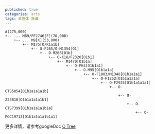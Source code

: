 ```yaml
---
published: true
categories: arts
tags: 单倍体 族谱
---
```


```mermaid
A(275,000)
+-- ... M89/PF2746[F](76,000)
    +-- ... M9[K](53,000)
        +-- M175[O/K1a1b]
            +-- O-F265/O-M1354[O1]
                +-- O-M268[O1b]
                    +-- O-K18/F2320[O1b1]
                        +-- M1470[O1b1a]                       
                            +-- O-PK4[O1b1a1]
                                +-- O-M95[O1b1a1a]
                                    +-- O-F1803/M1348[O1b1a1a1]
                                        +-- O-F1252[O1b1a1a1a]
                                            +-- O-F2924[O1b1a1a1a1]
                                                +-- O-CTS5854[O1b1a1a1a1b]
                                                    +-- O-Z23810[O1b1a1a1a1b1]
                                                        +-- O-CTS7399[O1b1a1a1a1b1a]
                                                            +-- O-FGC19713[O1b1a1a1a1b1a1]
```                                                                

更多详情，请参考googleDoc [O Tree](https://docs.google.com/spreadsheets/d/1ZeJnMPDMQ1TjwP2QGyayfULPosn0Qdxc9ozWZJ_pDWE/edit#gid=57047053)                                                    